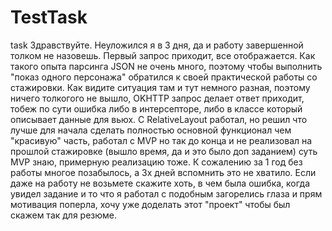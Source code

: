 # TestTask
task
Здравствуйте. Неуложился я в 3 дня, да и работу завершенной толком не назовешь. Первый запрос приходит, все отображается. Как такого опыта парсинга JSON не очень много,
поэтому чтобы выполнить "показ одного персонажа" обратился к своей практической работы со стажировки. Как видите ситуация там и тут немного разная, поэтому ничего
толкогого не вышло, OKHTTP запрос делает ответ приходит, тобеж по сути ошибка либо в интерсепторе, либо в классе который описывает данные для вьюх. С RelativeLayout работал, но
решил что лучше для начала сделать полностью основной функционал чем "красивую" часть, работал с MVP но так до конца и не реализовал на прошлой стажировке (вышло время, да и это
было доп заданием) суть MVP знаю, примерную реализацию тоже. К сожалению за 1 год без работы многое позабылось, а 3х дней вспомнить это не хватило.
 Если даже на работу не возьмете скажите хоть, в чем была ошибка, когда увидел задание и то что я работал с подобным загорелись глаза и прям мотивация поперла,
 хочу уже доделать этот "проект" чтобы был скажем так для резюме.
